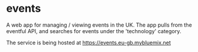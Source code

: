 # events
A web app for managing / viewing events in the UK.
The app pulls from the eventful API, and searches for events under the 'technology' category.

The service is being hosted at https://events.eu-gb.mybluemix.net
